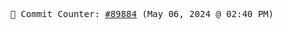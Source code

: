<p align="center">
    <samp>
        📮 Commit Counter: <a href="https://github.com/Javascript-void0/Javascript-void0/commits/main">#89884</a> (May 06, 2024 @ 02:40 PM)
    </samp>
</p>